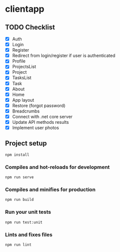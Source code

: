 # clientapp

## TODO Checklist

- [x] Auth
- [x] Login
- [x] Register
- [x] Redirect from login/register if user is authenticated
- [x] Profile
- [x] ProjectsList
- [x] Project
- [x] TasksList
- [x] Task
- [x] About
- [x] Home
- [x] App layout
- [x] Restore (forgot password)
- [x] Breadcrumbs
- [x] Connect with .net core server
- [x] Update API methods results
- [x] Implement user photos

## Project setup
```
npm install
```

### Compiles and hot-reloads for development
```
npm run serve
```

### Compiles and minifies for production
```
npm run build
```

### Run your unit tests
```
npm run test:unit
```

### Lints and fixes files
```
npm run lint
```